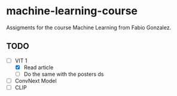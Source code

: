 # machine-learning-course
Assigments for the course Machine Learning from Fabio Gonzalez. 
## TODO

- [ ] VIT 1
  - [X] Read article
  - [ ] Do the same with the posters ds
- [ ] ConvNext Model
- [ ] CLIP
